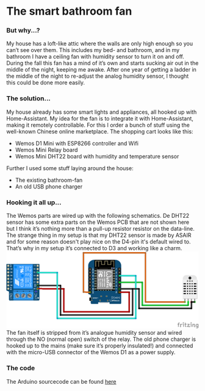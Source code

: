 # The smart bathroom fan #
### But why...? ###
My house has a loft-like attic where the walls are only high enough so you can’t see over them. This includes my bed- and bathroom, and in my bathroom I have a ceiling fan with humidity sensor to turn it on and off. During the fall this fan has a mind of it’s own and starts sucking air out in the middle of the night, keeping me awake. After one year of getting a ladder in the middle of the night to re-adjust the analog humidity sensor, I thought this could be done more easily.

### The solution... ###
My house already has some smart lights and appliances, all hooked up with Home-Assistant. My idea for the fan is to integrate it with Home-Assistant, making it remotely controllable. For this I order a bunch of stuff using the well-known Chinese online marketplace. The shopping cart looks like this:
*	Wemos D1 Mini with ESP8266 controller and Wifi
*	Wemos Mini Relay board
*	Wemos Mini DHT22 board with humidity and temperature sensor

Further I used some stuff laying around the house:
* The existing bathroom-fan
*	An old USB phone charger

### Hooking it all up... ###
The Wemos parts are wired up with the following schematics. De DHT22 sensor has some extra parts on the Wemos PCB that are not shown here but I think it’s nothing more than a pull-up resistor resistor on the data-line. The strange thing in my setup is that my DHT22 sensor is made by ASAIR and for some reason doesn't play nice on the D4-pin it's default wired to. That’s why in my setup it’s connected to D3 and working like a charm.
![Wiring](https://github.com/TomMini/hass.bathroomfan/blob/master/assets/Wiring.png)
The fan itself is stripped from it’s analogue humidity sensor and wired through the NO (normal open) switch of the relay. The old phone charger is hooked up to the mains (make sure it’s properly insulated!) and connected with the micro-USB connector of the Wemos D1 as a power supply.

### The code ###
The Arduino sourcecode can be found [here](https://github.com/TomMini/hass.bathroomfan/blob/master/src/hass.bathroomfan.ino)
